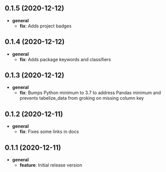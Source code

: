 ## 0.1.5 (2020-12-12)

* __general__
    * **fix**: Adds project badges

## 0.1.4 (2020-12-12)

* __general__
    * **fix**: Adds package keywords and classifiers

## 0.1.3 (2020-12-12)

* __general__
    * **fix**: Bumps Python minimum to 3.7 to address Pandas minimum and prevents
      tabelize_data from groking on missing column key

## 0.1.2 (2020-12-11)

* __general__
    * **fix**: Fixes some links in docs

## 0.1.1 (2020-12-11)

* __general__
    * **feature**: Initial release version

